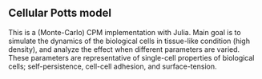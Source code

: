 ## Cellular Potts model 
This is a (Monte-Carlo) CPM implementation with Julia. Main goal is to simulate the dynamics of the biological cells in tissue-like condition (high density), and analyze the effect when different parameters are varied. These parameters are representative of single-cell properties of biological cells; self-persistence, cell-cell adhesion, and surface-tension.
